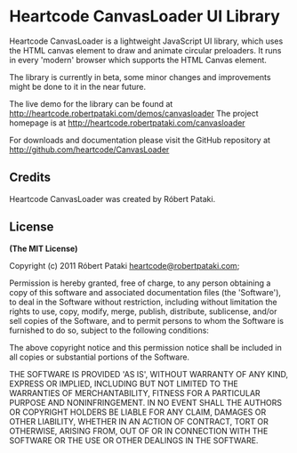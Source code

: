 # Heartcode CanvasLoader UI Library

Heartcode CanvasLoader is a lightweight JavaScript UI library, which uses the HTML canvas element to draw and animate circular preloaders. It runs in every 'modern' browser which supports the HTML Canvas element.

The library is currently in beta, some minor changes and improvements might be done to it in the near future.

The live demo for the library can be found at http://heartcode.robertpataki.com/demos/canvasloader
The project homepage is at http://heartcode.robertpataki.com/canvasloader

For downloads and documentation please visit the GitHub repository at http://github.com/heartcode/CanvasLoader

## Credits

Heartcode CanvasLoader was created by Róbert Pataki.

## License

**(The MIT License)**

Copyright (c) 2011 Róbert Pataki heartcode@robertpataki.com;

Permission is hereby granted, free of charge, to any person obtaining
a copy of this software and associated documentation files (the
'Software'), to deal in the Software without restriction, including
without limitation the rights to use, copy, modify, merge, publish,
distribute, sublicense, and/or sell copies of the Software, and to
permit persons to whom the Software is furnished to do so, subject to
the following conditions:

The above copyright notice and this permission notice shall be
included in all copies or substantial portions of the Software.

THE SOFTWARE IS PROVIDED 'AS IS', WITHOUT WARRANTY OF ANY KIND,
EXPRESS OR IMPLIED, INCLUDING BUT NOT LIMITED TO THE WARRANTIES OF
MERCHANTABILITY, FITNESS FOR A PARTICULAR PURPOSE AND NONINFRINGEMENT.
IN NO EVENT SHALL THE AUTHORS OR COPYRIGHT HOLDERS BE LIABLE FOR ANY
CLAIM, DAMAGES OR OTHER LIABILITY, WHETHER IN AN ACTION OF CONTRACT,
TORT OR OTHERWISE, ARISING FROM, OUT OF OR IN CONNECTION WITH THE
SOFTWARE OR THE USE OR OTHER DEALINGS IN THE SOFTWARE.